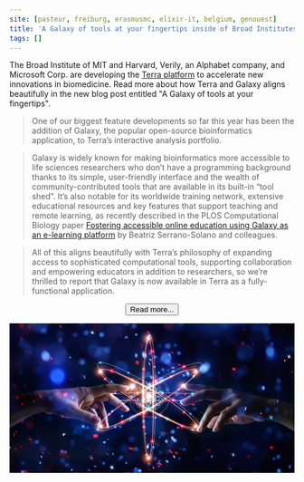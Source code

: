 ```yaml
---
site: [pasteur, freiburg, erasmusmc, elixir-it, belgium, genouest]
title: 'A Galaxy of tools at your fingertips inside of Broad Institutes Terra'
tags: []
---
```



The Broad Institute of MIT and Harvard, Verily, an Alphabet company, and Microsoft Corp. are developing the [Terra platform](https://terra.bio/)
to accelerate new innovations in biomedicine. Read more about how Terra and Galaxy aligns beautifully in the new blog post entitled
"A Galaxy of tools at your fingertips".

>  One of our biggest feature developments so far this year has been the addition of Galaxy, the popular open-source bioinformatics application, to Terra’s interactive analysis portfolio. 
   
>  Galaxy is widely known for making bioinformatics more accessible to life sciences researchers who don’t have a programming background thanks to
  its simple, user-friendly interface and the wealth of community-contributed tools that are available in its built-in “tool shed”. It’s also notable
  for its worldwide training network, extensive educational resources and key features that support teaching and remote learning, as recently described
  in the PLOS Computational Biology paper [Fostering accessible online education using Galaxy as an e-learning platform](https://doi.org/10.1371/journal.pcbi.1008923)
  by Beatriz Serrano-Solano and colleagues. 

>  All of this aligns beautifully with Terra’s philosophy of expanding access to sophisticated computational tools, supporting collaboration and
   empowering educators in addition to researchers, so we’re thrilled to report that Galaxy is now available in Terra as a fully-functional application. 

<div align="center">
<a href="https://terra.bio/a-galaxy-of-tools-at-your-fingertips/"><button type="button" class="btn btn-primary btn-lg">Read more...</button></a>
</div>

![Terra-and-Galaxy](/assets/media/terra-galaxy.png)

